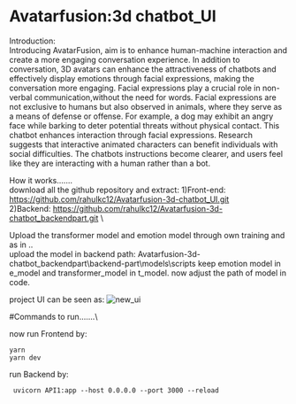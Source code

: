 # Avatarfusion:3d chatbot_UI
Introduction:\
Introducing AvatarFusion,  aim is to enhance human-machine interaction and create a more engaging conversation experience. In addition to conversation, 3D avatars can enhance the attractiveness of
chatbots and effectively display emotions through facial expressions, making the
conversation more engaging. Facial expressions play a crucial role in non-verbal
communication,without the need for words. Facial expressions are not exclusive to humans but also
observed in animals, where they serve as a means of defense or offense. For example, a
dog may exhibit an angry face while barking to deter potential threats without physical
contact. This chatbot enhances interaction through facial expressions. Research suggests
that interactive animated characters can benefit individuals with social difficulties. The
chatbots instructions become clearer, and users feel like they are interacting with a human rather than a bot.



How it works.......\
download all the github repository and extract:
1)Front-end: https://github.com/rahulkc12/Avatarfusion-3d-chatbot_UI.git   \
2)Backend: https://github.com/rahulkc12/Avatarfusion-3d-chatbot_backendpart.git  \

Upload the transformer model and emotion model through own training and as in ..   \
upload the model in backend path: Avatarfusion-3d-chatbot_backendpart\backend-part\models\scripts
keep emotion model in e_model and transformer_model in t_model.
now adjust the path of model in code.

project UI can be seen as:
![new_ui](https://github.com/rahulkc12/Avatarfusion-3d-chatbot_UI/assets/33522117/1e4c0e0e-bbc4-46e7-82dd-cfecacf2a8bf)


#Commands to run.......\

now run Frontend by:
```
yarn
yarn dev
```
run Backend by:
```
 uvicorn API1:app --host 0.0.0.0 --port 3000 --reload
```
